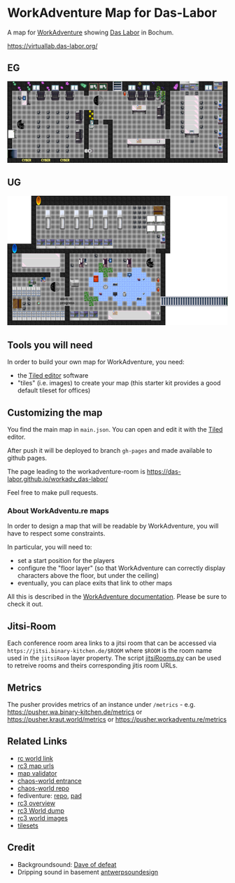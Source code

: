 # WorkAdventure Map for Das-Labor

A map for [WorkAdventure](https://workadventu.re) showing 
[Das Labor](https://das-labor.org) in Bochum.


https://virtuallab.das-labor.org/

## EG

![Bild](main.png)

## UG

![Bild](basement.png)


## Tools you will need

In order to build your own map for WorkAdventure, you need:

- the [Tiled editor](https://www.mapeditor.org/) software
- "tiles" (i.e. images) to create your map (this starter kit provides a good default tileset for offices)

## Customizing the map

You find the main map in `main.json`. You can open and edit
it with the [Tiled](https://www.mapeditor.org/) editor.

After push it will be deployed to branch `gh-pages` and made available to
github pages.

The page leading to the workadventure-room is
https://das-labor.github.io/workadv_das-labor/

Feel free to make pull requests.

### About WorkAdventu.re maps

In order to design a map that will be readable by WorkAdventure, you will have to respect some constraints.

In particular, you will need to:

- set a start position for the players
- configure the "floor layer" (so that WorkAdventure can correctly display characters above the floor, but under the ceiling)
- eventually, you can place exits that link to other maps

All this is described in the [WorkAdventure documentation](https://workadventu.re/create-map.html#about-workadventu-re-maps).
Please be sure to check it out. 

## Jitsi-Room

Each conference room area links to a jitsi room that can be accessed via
`https://jitsi.binary-kitchen.de/$ROOM` where `$ROOM` is the room name used
in the `jitsiRoom` layer property. The script 
[jitsiRooms.py](util/jitsiRooms.py) can be used
to retreive rooms and theirs corresponding jitis room URLs.

## Metrics

The pusher provides metrics of an instance under `/metrics` - e.g.
https://pusher.wa.binary-kitchen.de/metrics or 
https://pusher.kraut.world/metrics or 
https://pusher.workadventu.re/metrics

## Related Links

- [rc world link](https://links.rc3.world/)
- [rc3 map urls](https://gist.github.com/MichaelKreil/e967f4b91b3c147fc8b414f88bde9dae)
- [map validator](https://github.com/tiefpunkt/rc3-world-map-validator)
- [chaos-world entrance](https://play.wa.binary-kitchen.de/_/global/c0c0bird.github.io/chaos-world/main.json)
- [chaos-world repo](https://github.com/c0c0bird/chaos-world)
- fediventure: [repo](https://gitlab.com/fediventure/fediventure), [pad](https://pad.inf.re/p/fediventure)
- [rc3 overview](https://miro.com/app/board/o9J_laWLPI8=/)
- [rc3 World dump](https://github.com/rC3XBill/rC3World)
- [rc3 world images](https://archive.org/details/rc3_complete/)
- [tilesets](https://opengameart.org/content/terrain-transitions)

## Credit

- Backgroundsound: [Dave of defeat](https://freesound.org/people/DaveOfDefeat2248/sounds/323090/)
- Dripping sound in basement [antwerpsoundesign](https://freesound.org/people/antwerpsounddesign/sounds/547253/)


